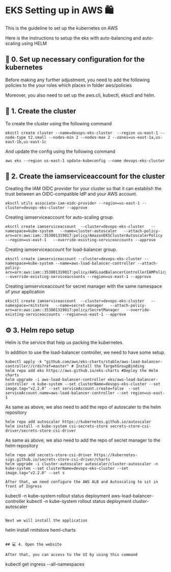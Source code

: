 # EKS Setting up in AWS 🛍️

This is the guideline to set up the kubernetes on AWS

Here is the instructions to setup the eks with auto-balancing and auto-scaling using HELM

## 📙 0. Set up necessary configuration for the kubernetes

Before making any further adjustment, you need to add the following policies to the your roles which places in folder aws/policies

Moreover, you also need to set up the aws.cli, kubectl, eksctl and helm.

## 📙 1. Create the cluster

To create the cluster using the following command
```
eksctl create cluster --name=devops-eks-cluster  --region us-east-1 --node-type t2.small --nodes-min 2 --nodes-max 2 --zones=us-east-1a,us-east-1b,us-east-1c
```

And update the config using the following command
```
aws eks --region us-east-1 update-kubeconfig --name devops-eks-cluster
```

## 📜 2. Create the iamserviceaccount for the cluster

Creating the IAM OIDC provider for your cluster so that it can establish the trust between an OIDC-compatible IdP and your AWS account.

```
eksctl utils associate-iam-oidc-provider --region=us-east-1 --cluster=devops-eks-cluster --approve
```

Creating iamserviceaccount for auto-scaling group.
```
eksctl create iamserviceaccount  --cluster=devops-eks-cluster   --namespace=kube-system   --name=cluster-autoscaler   --attach-policy-arn=arn:aws:iam::353801319017:policy/AmazonEKSClusterAutoscalerPolicy --region=us-east-1   --override-existing-serviceaccounts --approve
```

Creating iamserviceaccount for load-balancer group.
```
eksctl create iamserviceaccount --cluster=devops-eks-cluster --namespace=kube-system --name=aws-load-balancer-controller --attach-policy-arn=arn:aws:iam::353801319017:policy/AWSLoadBalancerControllerIAMPolicy --override-existing-serviceaccounts --region=us-east-1 --approve
```

Creating iamserviceaccount for secret manager with the same namespace of your application
```
eksctl create iamserviceaccount  --cluster=devops-eks-cluster   --namespace=rmitstore   --name=secret-manager   --attach-policy-arn=arn:aws:iam::353801319017:policy/SecretManager   --override-existing-serviceaccounts --region=us-east-1 --approve
```


## ⚙️ 3. Helm repo setup

Helm is the service that help us packing the kubernetes.

In addition to use the load-balancer controller, we need to have some setup.
```
kubectl apply -k "github.com/aws/eks-charts/stable/aws-load-balancer-controller//crds?ref=master" # Install the TargetGroupBinding
helm repo add eks https://aws.github.io/eks-charts #Deploy the Helm charts
helm upgrade -i aws-load-balancer-controller eks/aws-load-balancer-controller -n kube-system --set clusterName=devops-eks-cluster --set image.tag="v2.2.0" --set serviceAccount.create=false  --set serviceAccount.name=aws-load-balancer-controller --set region=us-east-1
```

As same as above, we also need to add the repo of autoscaler to the helm repository
```
helm repo add autoscaler https://kubernetes.github.io/autoscaler
helm install -n kube-system csi-secrets-store secrets-store-csi-driver/secrets-store-csi-driver
```

As same as above, we also need to add the repo of secret manager to the helm repository
```
helm repo add secrets-store-csi-driver https://kubernetes-sigs.github.io/secrets-store-csi-driver/charts
helm upgrade -i cluster-autoscaler autoscaler/cluster-autoscaler -n kube-system --set clusterName=devops-eks-cluster --set image.tag="v2.2.0" --set s

After that, we need configure the AWS ALB and Autoscaling to sit in front of Ingress
```
kubectl -n kube-system rollout status deployment aws-load-balancer-controller
kubectl -n kube-system rollout status deployment cluster-autoscaler
```

Next we will install the application
```
helm install rmitstore heml-charts
```

## 💻 4. Open the website

After that, you can access to the UI by using this command
```
kubectl get ingress --all-namespaces
```
